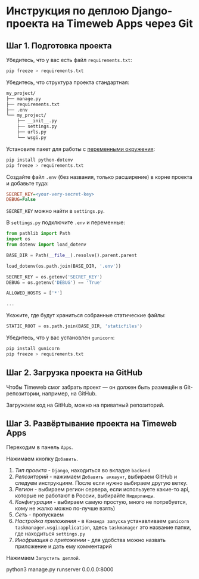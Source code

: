 # Инструкция по деплою Django-проекта на Timeweb Apps через Git

## Шаг 1. Подготовка проекта

Убедитесь, что у вас есть файл `requirements.txt`:
```bash
pip freeze > requirements.txt
```

Убедитесь, что структура проекта стандартная:
```bash
my_project/
├── manage.py
├── requirements.txt
├── .env
└── my_project/
    ├── __init__.py
    ├── settings.py
    ├── urls.py
    └── wsgi.py
```

Установите пакет для работы с [переменными окружения](https://habr.com/ru/articles/472674/):
```bash
pip install python-dotenv
pip freeze > requirements.txt
```

Создайте файл `.env` (без названия, только расширение) в корне проекта и добавьте туда:
```ini
SECRET_KEY=<your-very-secret-key>
DEBUG=False
```

`SECRET_KEY` можно найти в `settings.py`.

В `settings.py` подключите `.env` и переменные:
```python
from pathlib import Path
import os
from dotenv import load_dotenv

BASE_DIR = Path(__file__).resolve().parent.parent

load_dotenv(os.path.join(BASE_DIR, '.env'))

SECRET_KEY = os.getenv('SECRET_KEY')
DEBUG = os.getenv('DEBUG') == 'True'

ALLOWED_HOSTS = ['*']

...
```

Укажите, где будут храниться собранные статические файлы:
```python
STATIC_ROOT = os.path.join(BASE_DIR, 'staticfiles')
```

Убедитесь, что у вас установлен `gunicorn`:
```bash
pip install gunicorn
pip freeze > requirements.txt
```


## Шаг 2. Загрузка проекта на GitHub

Чтобы Timeweb смог забрать проект — он должен быть размещён в Git-репозитории, например, на GitHub.

Загружаем код на GitHub, можно на приватный репозиторий.


## Шаг 3. Развёртывание проекта на Timeweb Apps

Переходим в панель `Apps`.

Нажимаем кнопку `Добавить`.

1. *Тип проекта* - `Django`, находиться во вкладке `backend`
2. *Репозиторий* - нажимаем `Добавить аккаунт`, выбираем GitHub и следуем инструкциям. После если нужно выбираем другую ветку.
3. *Регион* - выбираем регион сервера, если используете какие-то api, которые не работают в России, выбирайте `Нидерланды`.
4. *Конфигурация* - выбираем самую простую, много не потребуется, кому не жалко можно по-лучше взять)
5. *Сеть* - пропускаем
6. *Настройка приложения* - в `Команда запуска` устанавливаем `gunicorn taskmanager.wsgi:application`, здесь `taskmanager` это название папки, где находиться `settings.py`
7. *Инофрмация о приложении* - для удобства можно назвать приложение и дать ему комментарий

Нажимаем `Запустить деплой`. 

python3 manage.py runserver 0.0.0.0:8000